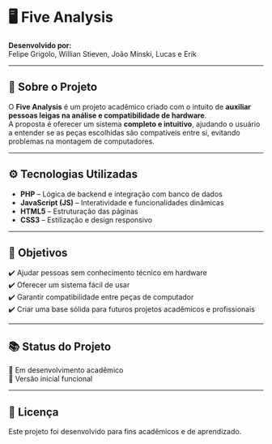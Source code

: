 # 🖥️ Five Analysis  

**Desenvolvido por:**  
Felipe Grigolo, Willian Stieven, João Minski, Lucas e Erik  

---

## 📌 Sobre o Projeto  
O **Five Analysis** é um projeto acadêmico criado com o intuito de **auxiliar pessoas leigas na análise e compatibilidade de hardware**.  
A proposta é oferecer um sistema **completo e intuitivo**, ajudando o usuário a entender se as peças escolhidas são compatíveis entre si, evitando problemas na montagem de computadores.  

---

## ⚙️ Tecnologias Utilizadas  
- **PHP** – Lógica de backend e integração com banco de dados  
- **JavaScript (JS)** – Interatividade e funcionalidades dinâmicas  
- **HTML5** – Estruturação das páginas  
- **CSS3** – Estilização e design responsivo  

---

## 🎯 Objetivos  
✔️ Ajudar pessoas sem conhecimento técnico em hardware  
✔️ Oferecer um sistema fácil de usar  
✔️ Garantir compatibilidade entre peças de computador  
✔️ Criar uma base sólida para futuros projetos acadêmicos e profissionais  

---

## 📚 Status do Projeto  
🔹 Em desenvolvimento acadêmico  
🔹 Versão inicial funcional  

---

## 📝 Licença  
Este projeto foi desenvolvido para fins acadêmicos e de aprendizado.  
